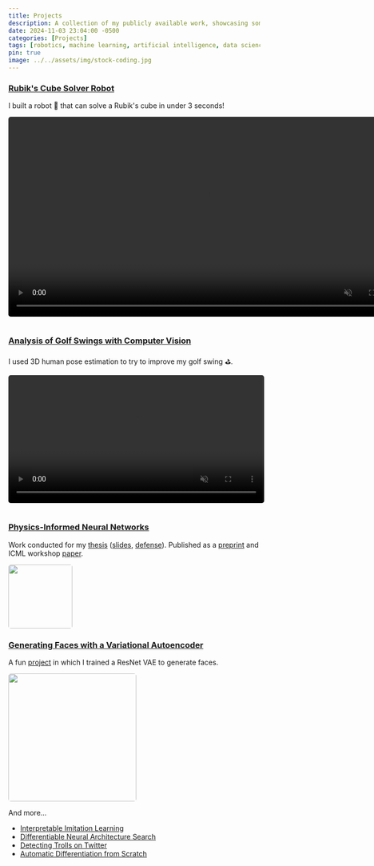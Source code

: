 ```yaml
---
title: Projects
description: A collection of my publicly available work, showcasing some of the things I'm proud of.
date: 2024-11-03 23:04:00 -0500
categories: [Projects]
tags: [robotics, machine learning, artificial intelligence, data science]
pin: true
image: ../../assets/img/stock-coding.jpg
---
```


<!-- TODO: split into separate posts -->

### [Rubik's Cube Solver Robot](https://github.com/dylanrandle/rubiks-cube-solver)

I built a robot 🦾 that can solve a Rubik's cube in under 3 seconds!

<video width="auto" height="400" controls muted autoplay loop style="border-radius:5px; margin-bottom:15px">
  <source src="../../assets/videos/rubiks-cube-robot.MOV" type="video/mp4">
</video>

### [Analysis of Golf Swings with Computer Vision](https://dylanrandle-golf-cv.streamlit.app)

I used 3D human pose estimation to try to improve my golf swing ⛳.

<video width="auto" height="256" controls muted autoplay loop style="border-radius:5px; margin-bottom:15px">
  <source src="../../assets/videos/golf-cv.MOV" type="video/mp4">
</video>

### [Physics-Informed Neural Networks](../../assets/docs/Harvard_Masters_Thesis_Submit.pdf)

Work conducted for my [thesis](../../assets/docs/Harvard_Masters_Thesis_Submit.pdf) ([slides](../../assets/docs/Thesis_Defense_Presentation_Final.pdf), [defense](https://www.youtube.com/watch?feature=player_embedded&v=bq2FurxD2Xo)). Published as a [preprint](../../assets/docs/GAN_Paper_Preprint.pdf) and ICML workshop [paper](../../assets/docs/GAN_Paper_AI4Science.pdf).

<img height="128" width="auto" alt="" src="../../assets/img/deqgan.png" style="border-radius:5px" >

### [Generating Faces with a Variational Autoencoder](https://github.com/dylanrandle/deepgen)

A fun [project](https://github.com/dylanrandle/deepgen) in which I trained a ResNet VAE to generate faces.

<img height="256" width="auto" alt="" src="../../assets/img/deepgen.gif" style="border-radius:5px" >

And more...

<!-- TODO: re-add these -->
- [Interpretable Imitation Learning](../../assets/docs/IRL_Final_Report.pdf)
- [Differentiable Neural Architecture Search](https://towardsdatascience.com/investigating-differentiable-neural-architecture-search-for-scientific-datasets-62899be8714e?source=friends_link&sk=bece331a719b31f24118c4b538b71d4f)
- [Detecting Trolls on Twitter](https://dylanrandle.github.io/troll_classification)
- [Automatic Differentiation from Scratch](https://github.com/dylanrandle/autograd)
